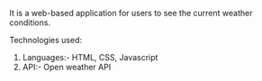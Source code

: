 It is a web-based application for users to see the current weather conditions.

Technologies used: 
1. Languages:- HTML, CSS, Javascript
2. API:- Open weather API 
